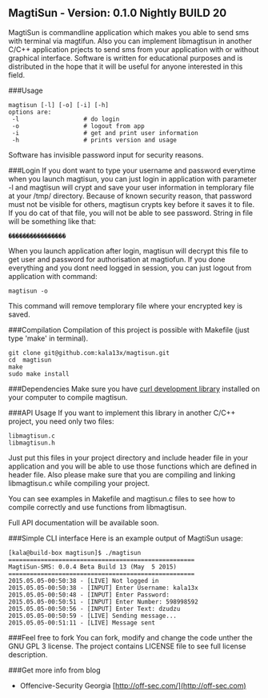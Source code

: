 MagtiSun - Version: 0.1.0 Nightly BUILD 20
----

 MagtiSun is commandline application which makes you able to send sms with terminal via magtifun. Also you can implement libmagtisun in another C/C++ application prjects to send sms from your application with or without graphical interface. Software is written for educational purposes and is distributed in the hope that it will be useful for anyone interested in this field.

###Usage
```
magtisun [-l] [-o] [-i] [-h]
options are:
 -l                  # do login
 -o                  # logout from app
 -i                  # get and print user information
 -h                  # prints version and usage
```
Software has invisible password input for security reasons.

###Login
If you dont want to type your username and password everytime when you launch magtisun, you can just login in application with parameter -l and magtisun will crypt and save your user information in templorary file at your /tmp/ directory. Because of known security reason, that password must not be visible for others, magtisun crypts key before it saves it to file. If you do cat of that file, you will not be able to see password. String in file will be something like that:
```
����������������
```
When you launch application after login, magtisun will decrypt this file to get user and password for authorisation at magtiofun. If you done everything and you dont need logged in session, you can just logout from application with command:
```
magtisun -o
```
This command will remove templorary file where your encrypted key is saved.


###Compilation
Compilation of this project is possible with Makefile (just type 'make' in terminal).
```
git clone git@github.com:kala13x/magtisun.git
cd  magtisun
make
sudo make install
```

###Dependencies
Make sure you have [curl development library](https://github.com/bagder/curl) installed on your computer to compile magtisun.

###API Usage
If you want to implement this library in another C/C++ project, you need only two files:
```
libmagtisun.c
libmagtisun.h
```
Just put this files in your project directory and include header file in your application and you will be able to use those functions which are defined in header file. Also please make sure that you are compiling and linking libmagtisun.c while compiling your project.

You can see examples in Makefile and magtisun.c files to see how to compile correctly and use functions from libmagtisun. 

Full API documentation will be available soon.


###Simple CLI interface
Here is an example output of MagtiSun usage:
```
[kala@build-box magtisun]$ ./magtisun 
====================================================
MagtiSun-SMS: 0.0.4 Beta Build 13 (May  5 2015)
====================================================
2015.05.05-00:50:38 - [LIVE] Not logged in
2015.05.05-00:50:38 - [INPUT] Enter Username: kala13x
2015.05.05-00:50:48 - [INPUT] Enter Password: 
2015.05.05-00:50:51 - [INPUT] Enter Number: 598998592
2015.05.05-00:50:56 - [INPUT] Enter Text: dzudzu
2015.05.05-00:50:59 - [LIVE] Sending message...
2015.05.05-00:51:11 - [LIVE] Message sent
```

###Feel free to fork
You can fork, modify and change the code unther the GNU GPL 3 license. The project contains LICENSE file to see full license description.

###Get more info from blog
- Offencive-Security Georgia [http://off-sec.com/](http://off-sec.com)
